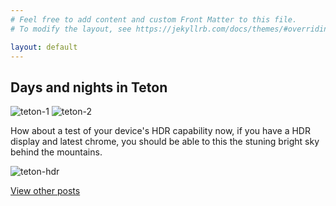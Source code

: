 ```yaml
---
# Feel free to add content and custom Front Matter to this file.
# To modify the layout, see https://jekyllrb.com/docs/themes/#overriding-theme-defaults

layout: default
---
```

## Days and nights in Teton

![teton-1](/imgs/DSC_2362.jpg)
![teton-2](/imgs/DSC_2492.jpg)

How about a test of your device's HDR capability now, if you have a HDR display and latest chrome, you should be able to this the stuning bright sky behind the mountains. 

![teton-hdr](/imgs/DSC_2993-hdr.jpg)

[View other posts](/all-posts)
